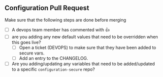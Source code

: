 Configuration Pull Request
---

Make sure that the following steps are done before merging

  - [ ] A devops team member has commented with :+1:
  - [ ] are you adding any new default values that need to be overridden when this goes live?
    - [ ] Open a ticket (DEVOPS) to make sure that they have been added to secure vars.
    - [ ] Add an entry to the CHANGELOG.
  - [ ] Are you adding/updating any variables that need to be added/updated to a specific `configuration-secure` repo?
